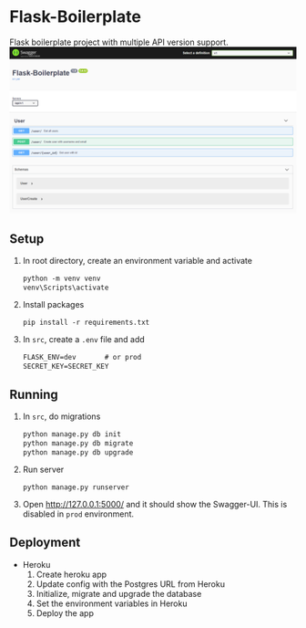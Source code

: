 # Flask-Boilerplate

Flask boilerplate project with multiple API version support.
![img](https://raw.githubusercontent.com/leafarz/resources/master/flask_boilerplate_02.PNG)

## Setup

1. In root directory, create an environment variable and activate
   ```
   python -m venv venv
   venv\Scripts\activate
   ```
2. Install packages
   ```
   pip install -r requirements.txt
   ```
3. In `src`, create a `.env` file and add
   ```
   FLASK_ENV=dev       # or prod
   SECRET_KEY=SECRET_KEY
   ```

## Running

1. In `src`, do migrations
   ```
   python manage.py db init
   python manage.py db migrate
   python manage.py db upgrade
   ```
2. Run server
   ```
   python manage.py runserver
   ```
3. Open http://127.0.0.1:5000/ and it should show the Swagger-UI. This is disabled in `prod` environment.

## Deployment

- Heroku
   1. Create heroku app
   2. Update config with the Postgres URL from Heroku
   3. Initialize, migrate and upgrade the database
   4. Set the environment variables in Heroku
   5. Deploy the app
